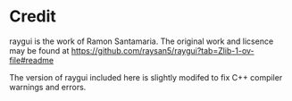 # Credit

raygui is the work of Ramon Santamaria.
The original work and licsence may be found at https://github.com/raysan5/raygui?tab=Zlib-1-ov-file#readme

The version of raygui included here is slightly modifed to fix C++ compiler warnings and errors.
